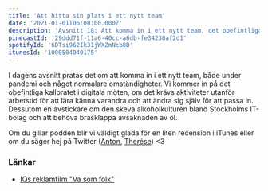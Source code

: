 ```yaml
---
title: 'Att hitta sin plats i ett nytt team'
date: '2021-01-01T06:00:00.000Z'
description: 'Avsnitt 18: Att komma in i ett nytt team, det obefintliga kallpratat i digitala möten, alkoholkultur och öl-brasklappar.'
pinecastId: '29ddd71f-11a6-40cc-a6db-fe34230af2d1'
spotifyId: '6DTsi962Ik31jWXZmNcb8D'
itunesId: '1000504040175'
---
```


I dagens avsnitt pratas det om att komma in i ett nytt team, både under pandemi och något normalare omständigheter. Vi kommer in på det obefintliga kallpratet i digitala möten, om det krävs aktiviteter utanför arbetstid för att lära känna varandra och att ändra sig själv för att passa in.
Dessutom en avstickare om den skeva alkoholkulturen bland Stockholms IT-bolag och att behöva brasklappa avsaknaden av öl.

Om du gillar podden blir vi väldigt glada för en liten recension i iTunes eller om du säger hej på Twitter ([Anton](https://twitter.com/Awnton), [Therése](https://twitter.com/tkomstadius)) <3

### Länkar

- [IQs reklamfilm "Va som folk"](https://www.youtube.com/watch?v=JQI8qMSc7U)

